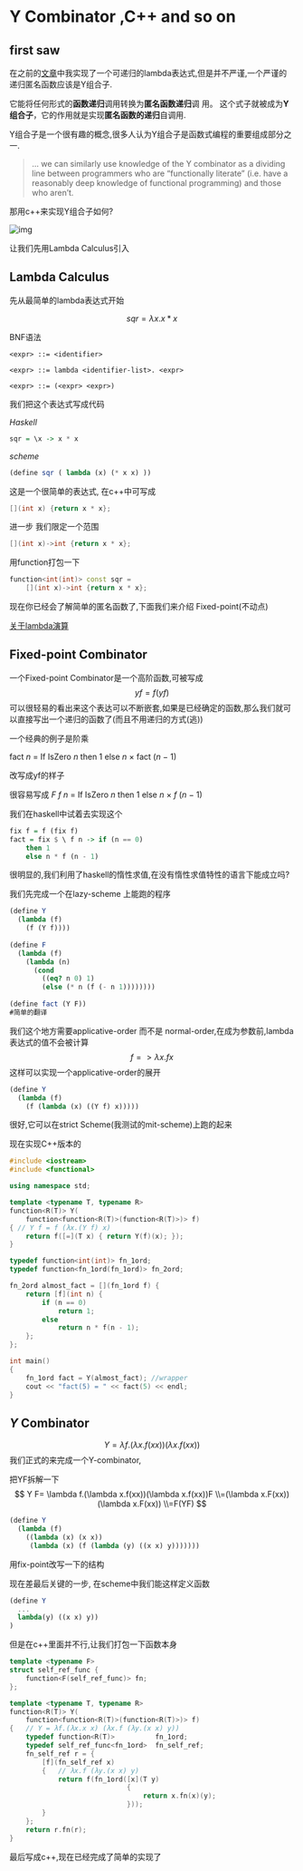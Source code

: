 # Y Combinator ,C++ and so on 



## first saw

在之前的[文章](https://matrixkook.github.io/2019/10/14/NameLookUp&&RecursiveLambdaExp/)中我实现了一个可递归的lambda表达式,但是并不严谨,一个严谨的递归匿名函数应该是Y组合子.

它能将任何形式的**函数递归**调用转换为**匿名函数递归**调 用。 这个式子就被成为**Y组合子**，它的作用就是实现**匿名函数的递归**自调用.

Y组合子是一个很有趣的概念,很多人认为Y组合子是函数式编程的重要组成部分之一.

> … we can similarly use knowledge of the Y combinator as a dividing line  between programmers who are “functionally literate” (i.e. have a  reasonably deep knowledge of functional programming) and those who  aren’t.

那用c++来实现Y组合子如何?

 ![img](img\2020-05-02-Y_improtant.jpg)

让我们先用Lambda Calculus引入



## Lambda Calculus

先从最简单的lambda表达式开始




$$
sqr = \lambda x .x*x
$$


BNF语法

```BNF
<expr> ::= <identifier>

<expr> ::= lambda <identifier-list>. <expr>

<expr> ::= (<expr> <expr>)
```



我们把这个表达式写成代码



*Haskell*

```Haskell
sqr = \x -> x * x
```

*scheme*

```scheme
(define sqr ( lambda (x) (* x x) ))
```

这是一个很简单的表达式, 在c++中可写成

```c++
[](int x) {return x * x};
```

进一步 我们限定一个范围

```c++
[](int x)->int {return x * x};
```

用function打包一下

```c++
function<int(int)> const sqr = 
    [](int x)->int {return x * x};
```

现在你已经会了解简单的匿名函数了,下面我们来介绍 Fixed-point(不动点)

[关于lambda演算](https://github.com/txyyss/Lambda-Calculus)

## Fixed-point Combinator



一个Fixed-point Combinator是一个高阶函数,可被写成
$$
yf = f(yf)
$$
可以很轻易的看出来这个表达可以不断嵌套,如果是已经确定的函数,那么我们就可以直接写出一个递归的函数了(而且不用递归的方式(逃))

一个经典的例子是阶乘

fact *n* = If IsZero *n* then 1 else *n* × fact (*n* − 1) 

改写成yf的样子

很容易写成 *F f n* = If IsZero *n* then 1 else *n* × *f* (*n* − 1)

我们在haskell中试着去实现这个

```haskell
fix f = f (fix f)
fact = fix $ \ f n -> if (n == 0) 
    then 1 
    else n * f (n - 1)
```

很明显的,我们利用了haskell的惰性求值,在没有惰性求值特性的语言下能成立吗?

我们先完成一个在lazy-scheme 上能跑的程序

```scheme
(define Y
  (lambda (f)
    (f (Y f))))
 
(define F
  (lambda (f)
    (lambda (n)
      (cond
        ((eq? n 0) 1)
        (else (* n (f (- n 1))))))))
 
(define fact (Y F))
#简单的翻译
```

我们这个地方需要applicative-order 而不是 normal-order,在成为参数前,lambda表达式的值不会被计算
$$
f => \lambda x . fx
$$
这样可以实现一个applicative-order的展开

```scheme
(define Y
  (lambda (f)
    (f (lambda (x) ((Y f) x)))))
```

很好,它可以在strict Scheme(我测试的mit-scheme)上跑的起来

现在实现C++版本的

```C++
#include <iostream>
#include <functional>

using namespace std;

template <typename T, typename R>
function<R(T)> Y(
    function<function<R(T)>(function<R(T)>)> f)
{ // Y f = f (λx.(Y f) x)
    return f([=](T x) { return Y(f)(x); });
}

typedef function<int(int)> fn_1ord;
typedef function<fn_1ord(fn_1ord)> fn_2ord;

fn_2ord almost_fact = [](fn_1ord f) {
    return [f](int n) {
        if (n == 0)
            return 1;
        else
            return n * f(n - 1);
    };
};

int main()
{
    fn_1ord fact = Y(almost_fact); //wrapper
    cout << "fact(5) = " << fact(5) << endl;
}
```

## *Y* Combinator


$$
Y = \lambda f.(\lambda x.f(xx))(\lambda x.f(xx))
$$
我们正式的来完成一个Y-combinator,

把YF拆解一下
$$
Y F= \lambda f.(\lambda x.f(xx))(\lambda x.f(xx))F
\\=(\lambda x.F(xx))(\lambda x.F(xx))
\\=F(YF)
$$

```scheme
(define Y
  (lambda (f)
    ((lambda (x) (x x))
     (lambda (x) (f (lambda (y) ((x x) y)))))))
```

用fix-point改写一下的结构

现在差最后关键的一步, 在scheme中我们能这样定义函数 

```scheme
(define Y
  ...
  lambda(y) ((x x) y))
)
```

但是在c++里面并不行,让我们打包一下函数本身

```C++
template <typename F>
struct self_ref_func {
    function<F(self_ref_func)> fn;
};
```

```c++
template <typename T, typename R>
function<R(T)> Y(
    function<function<R(T)>(function<R(T)>)> f)
{   // Y = λf.(λx.x x) (λx.f (λy.(x x) y))
    typedef function<R(T)>          fn_1ord;
    typedef self_ref_func<fn_1ord>  fn_self_ref;
    fn_self_ref r = {
        [f](fn_self_ref x)
        {   // λx.f (λy.(x x) y)
            return f(fn_1ord([x](T y)
                             {
                                 return x.fn(x)(y);
                             }));
        }
    };
    return r.fn(r);
}
```

最后写成c++,现在已经完成了简单的实现了

